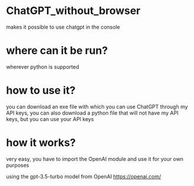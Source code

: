 # ChatGPT_without_browser
makes it possible to use chatgpt in the console

# where can it be run?
wherever python is supported

# how to use it?
you can download an exe file with which you can use ChatGPT through my API keys, you can also download a python file that will not have my API keys, but you can use your API keys

# how it works?
very easy, you have to import the OpenAI module and use it for your own purposes

using the gpt-3.5-turbo model from OpenAI https://openai.com/
